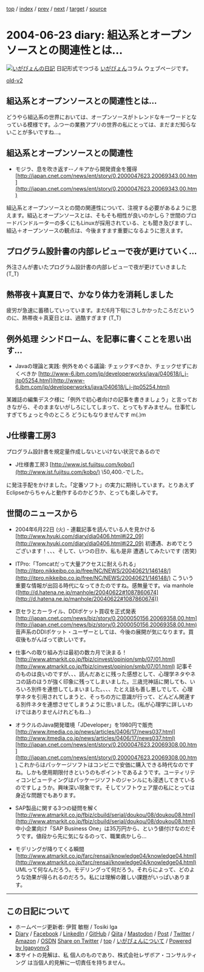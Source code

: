 [top](../index.html) 
 / [index](index.html) 
 / [prev](ig040617.html) 
 / [next](ig040624.html) 
 / [target](https://www.igapyon.jp/igapyon/diary/2004/ig040623.html) 
 / [source](https://github.com/igapyon/diary/blob/master/2004/ig040623.src.md) 

2004-06-23 diary: 組込系とオープンソースとの関連性とは…
=====================================================================================================
[![いがぴょんの日記](https://www.igapyon.jp/igapyon/diary/images/iga202308_256.jpg "いがぴょん")](https://www.igapyon.jp/igapyon/diary/memo/memoigapyon.html) 日記形式でつづる [いがぴょん](https://www.igapyon.jp/igapyon/diary/memo/memoigapyon.html)コラム ウェブページです。

[old-v2](ig040623-orig.html)

## 組込系とオープンソースとの関連性とは…

どうやら組込系の世界においては、オープンソースがトレンドなキーワードとなっている模様です。ふつーの業務アプリの世界の私にとっては、まだまだ知らないことが多いですね…。


## 組込系とオープンソースとの関連性

* モジラ、息を吹き返す--ノキアから開発資金を獲得
  [http://japan.cnet.com/news/ent/story/0,2000047623,20069343,00.htm](http://japan.cnet.com/news/ent/story/0,2000047623,20069343,00.htm)

組込系とオープンソースとの間の関連性について、注視する必要があるように思えます。組込とオープンソースとは、そもそも相性が良いのかしら？世間のブロードバンドルーターの多くにもLinuxが採用されている、とも聞き及びますし、組込＋オープンソースの観点は、今後ますます重要になるように思えます。

## プログラム設計書の内部レビューで夜が更けていく…

外注さんが書いたプログラム設計書の内部レビューで夜が更けていきました (T_T)

## 熱帯夜＋真夏日で、かなり体力を消耗しました

疲労が急速に蓄積していっています。まだ6月下旬にさしかかったころだというのに、熱帯夜＋真夏日とは、過酷すぎます
(T_T)

## 例外処理 シンドローム、を記事に書くことを思い出す…

* Javaの理論と実践: 例外をめぐる議論: チェックすべきか、チェックせずにおくべきか
  [http://www-6.ibm.com/jp/developerworks/java/040618/j_j-jtp05254.html](http://www-6.ibm.com/jp/developerworks/java/040618/j_j-jtp05254.html)

某雑誌の編集デスク様に「例外で初心者向けの記事を書きましょう」と言っておきながら、そのままないがしろにしてしまって、とってもすみません。仕事忙しすぎてちょっと今のところ どうにもなりませんです m(_._)m

## J仕様書工房3

プログラム設計書を規定量作成しないといけない状況であるので

* J仕様書工房3
  [http://www.ist.fujitsu.com/kobo/](http://www.ist.fujitsu.com/kobo/)
  \50,400.-でした。

に発注手配をかけました。「定番ソフト」の実力に期待しています。とりあえずEclipseからちゃんと動作するのかどうか、とっても楽しみです。

## 世間のニュースから

* 2004年6月22日 (火) - 連載記事を読んでいる人を見かける
  [http://www.hyuki.com/diary/dia0406.html#i22_09](http://www.hyuki.com/diary/dia0406.html#i22_09)
  初遭遇、おめでとうございます！、、、そして、いつの日か、私も是非 遭遇してみたいです
  (苦笑)
  
* ITPro:「Tomcatだって大量アクセスに耐えられる」
  [http://itpro.nikkeibp.co.jp/free/NC/NEWS/20040621/146148/](http://itpro.nikkeibp.co.jp/free/NC/NEWS/20040621/146148/)
  こういう重要な情報が出回る時代になってきたのですね。感無量です。via manhole
  ([http://d.hatena.ne.jp/manhole/20040622#1087860674](http://d.hatena.ne.jp/manhole/20040622#1087860674))
  
* 京セラとカーライル、DDIポケット買収を正式発表
  [http://japan.cnet.com/news/biz/story/0,2000050156,20069358,00.htm](http://japan.cnet.com/news/biz/story/0,2000050156,20069358,00.htm)
  音声系のDDIポケット・ユーザーとしては、今後の展開が気になります。買収後もがんばって欲しいです。
  
* 仕事への取り組み方は最初の数カ月で決まる！
  [http://www.atmarkit.co.jp/fbiz/cinvest/opinion/smb/07/01.html](http://www.atmarkit.co.jp/fbiz/cinvest/opinion/smb/07/01.html)
  記事そのものは良いのですが、、、読んだあとに残った感想として、心理学ネタやネコの話のほうが強く印象に残ってしまいました。三歳児神話に関しても、いろいろ別件を連想してしまいました。、、、たとえ話も善し悪しでして、心理学ネタを引用されてしまうと、そっちの方に意識が行って、どんどん関連する別件ネタを連想させてしまうように思いました。(私が心理学に詳しいわけではありませんけれどもね…)
  
* オラクルのJava開発環境「JDeveloper」を1980円で販売
  [http://www.itmedia.co.jp/news/articles/0406/17/news037.html](http://www.itmedia.co.jp/news/articles/0406/17/news037.html)[http://japan.cnet.com/news/ent/story/0,2000047623,20069308,00.htm](http://japan.cnet.com/news/ent/story/0,2000047623,20069308,00.htm)
  これからはパッケージソフトはコンビニで安価に購入できる時代なのですね。しかも使用期限付きというのもポイントであるようです。ユーティリティコンピューティングはパッケージソフトのジャンルにも浸透してきているのですしょうか。興味深い現象です。そしてソフトウェア屋の私にとっては身近な問題でもあります。
  
* SAP製品に関する3つの疑問を解く
  [http://www.atmarkit.co.jp/fbiz/cbuild/serial/doukou/08/doukou08.html](http://www.atmarkit.co.jp/fbiz/cbuild/serial/doukou/08/doukou08.html)
  中小企業向け「SAP Business One」は35万円から、という値付けなのだそうです。値段から先に気になるのって、職業病かしら…
  
* モデリングが降りてくる瞬間
  [http://www.atmarkit.co.jp/farc/rensai/knowledge04/knowledge04.html](http://www.atmarkit.co.jp/farc/rensai/knowledge04/knowledge04.html)
  UMLって何なんだろう。モデリングって何だろう。それらによって、どのような効果が得られるのだろう。私には理解の難しい課題がいっぱいあります。


----------------------------------------------------------------------------------------------------

## この日記について

* ホームページ更新者: 伊賀 敏樹 / Tosiki Iga
* [Diary](https://www.igapyon.jp/igapyon/diary/) / [Facebook](https://www.facebook.com/igapyon) / [LinkedIn](https://www.linkedin.com/in/toshikiiga) / [GitHub](https://github.com/igapyon) / [Qiita](https://qiita.com/igapyon) / [Mastodon](https://social.vivaldi.net/@igapyon) / [Post](https://post.news/igapyon) / [Twitter](https://twitter.com/ToshikiIga) / [Amazon](https://www.amazon.co.jp/%E4%BC%8A%E8%B3%80-%E6%95%8F%E6%A8%B9/e/B004LTQWCQ) / [OSDN](https://ja.osdn.net/users/iga/)
[Share on Twitter](https://twitter.com/intent/tweet?hashtags=igapyon%2Cdiary%2C%E3%81%84%E3%81%8C%E3%81%B4%E3%82%87%E3%82%93&text=%E7%B5%84%E8%BE%BC%E7%B3%BB%E3%81%A8%E3%82%AA%E3%83%BC%E3%83%97%E3%83%B3%E3%82%BD%E3%83%BC%E3%82%B9%E3%81%A8%E3%81%AE%E9%96%A2%E9%80%A3%E6%80%A7%E3%81%A8%E3%81%AF%E2%80%A6&url=https%3A%2F%2Fwww.igapyon.jp%2Figapyon%2Fdiary%2F2004%2Fig040623.html) / [top](../index.html) / [いがぴょんについて](https://www.igapyon.jp/igapyon/diary/memo/memoigapyon.html) / [Powered by Igapyonv3](https://github.com/igapyon/igapyonv3)
* 本サイトの見解は、私 個人のものであり、株式会社レザボア・コンサルティング は当個人的見解に一切責任を持ちません。 
